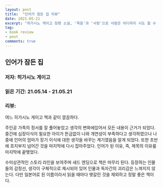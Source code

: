 ```yaml
---
layout: post
title:  "인어가 잠든 집 리뷰"
date: 2021-05-21
excerpt: "히가시노 게이고 장편 소설, '죽음'과 '사랑'으로 사람은 어디까지 시도 할 수 "
tag:
- book review
- post
comments: true
---
```


## 인어가 잠든 집
### 저자: 히가시노 게이고
### 읽은 기간: 21.05.14 - 21.05.21
### 리뷰:
    
여느 히가시노 게이고 책과 같이 깔끔하다.

주인공 가족의 정서를 잘 풀어놓았고 생각의 변화에있어서 모든 내용이 근거가 되었다. 중간에 심장이식이 필요한 아이가 뜬금없이 나와 개연성이 부족하다고 생각하였으나 나중에 인어의 엄마가 장기 이식에 대한 생각을 바꾸는 계기였음을 알게 되었다. 또한 초반에 흐지부지 넘어간 것을 마지막에 다시 잡아주었다. 인어가 된 이유, 즉, 제목의 이유를 마지막에 끝맺었다.

수미상관적인 스토리 라인을 보여주며 새드 엔딩으로 책은 마무리 된다. 등장하는 인물들의 감정선, 생각이 구체적으로 제시되어 있어 인물과 독자간의 괴리감은 느껴지지 않는다. 다만 일본어로 된 이름이라서 읽을 때마다 헷갈린 것을 제외하고 정말 좋은 책이다. 

